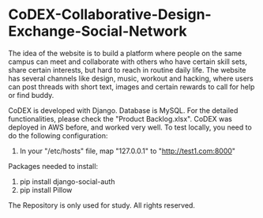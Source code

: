 # CoDEX-Collaborative-Design-Exchange-Social-Network
The idea of the website is to build a platform where people on the same campus can meet and collaborate with others who have certain skill sets, share certain interests, but hard to reach in routine daily life. The website has several channels like design, music, workout and hacking, where users can post threads with short text, images and certain rewards to call for help or find buddy. 

CoDEX is developed with Django. Database is MySQL. For the detailed functionalities, please check the "Product Backlog.xlsx". CoDEX was deployed in AWS before, and worked very well. To test locally, you need to do the following configuration: 
1. In your "/etc/hosts" file, map "127.0.0.1" to "http://test1.com:8000"

Packages needed to install:
1. pip install django-social-auth 
2. pip install Pillow 

The Repository is only used for study. All rights reserved.
